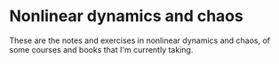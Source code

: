 # Nonlinear dynamics and chaos
These are the notes and exercises in nonlinear dynamics and chaos, of some courses and books that I'm currently taking. 
